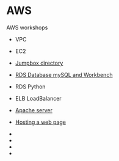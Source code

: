 # AWS
AWS workshops

* VPC

* EC2

* [Jumpbox directory](https://github.com/scastier/AWS/blob/master/Jump%20Box/Assignment%201%20-%20JUMPBOX.pdf)

* [RDS Database mySQL and Workbench](https://github.com/scastier/AWS/blob/master/RDS%20Database%20mySQL%20and%20Workbench/Assignment%202b%20-%20RDS%20Database%20mySQL%20and%20Workbench.pdf)

* RDS Python

* ELB LoadBalancer

* [Apache server](https://github.com/scastier/AWS/blob/master/Apache%20server/Assignment%204%20-%20Apache%20server%20with%20php%20page.pdf)

* [Hosting a web page](https://github.com/scastier/AWS/blob/master/S3%20hosting%20a%20web%20page/Assignment%202a%20-%20S3%20hosting%20a%20web%20page.pdf)

* 

* 

* 

* 



